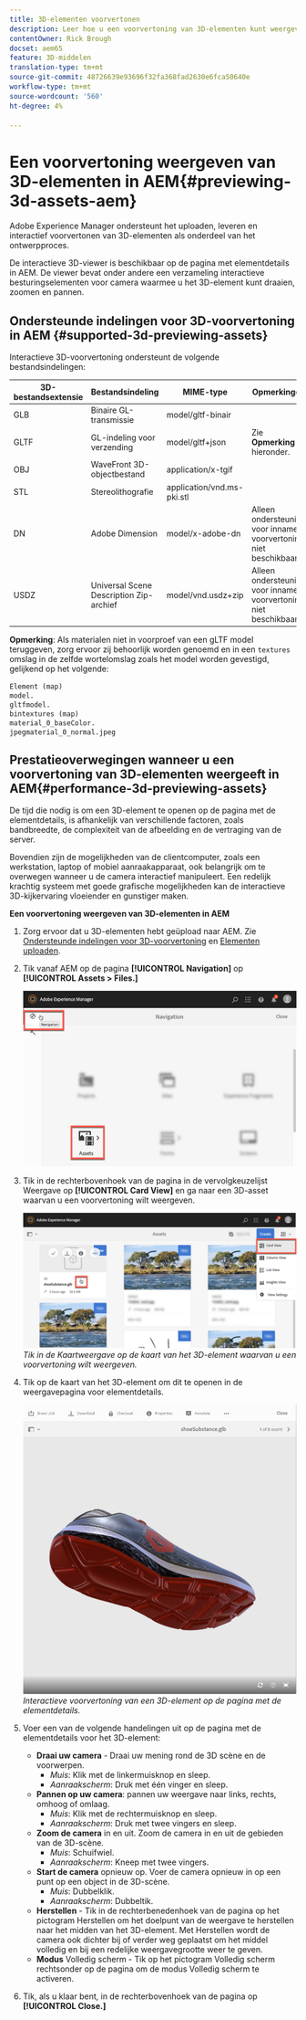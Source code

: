 ```yaml
---
title: 3D-elementen voorvertonen
description: Leer hoe u een voorvertoning van 3D-elementen kunt weergeven
contentOwner: Rick Brough
docset: aem65
feature: 3D-middelen
translation-type: tm+mt
source-git-commit: 48726639e93696f32fa368fad2630e6fca50640e
workflow-type: tm+mt
source-wordcount: '560'
ht-degree: 4%

---
```



# Een voorvertoning weergeven van 3D-elementen in AEM{#previewing-3d-assets-aem}

Adobe Experience Manager ondersteunt het uploaden, leveren en interactief voorvertonen van 3D-elementen als onderdeel van het ontwerpproces.

De interactieve 3D-viewer is beschikbaar op de pagina met elementdetails in AEM. De viewer bevat onder andere een verzameling interactieve besturingselementen voor camera waarmee u het 3D-element kunt draaien, zoomen en pannen.

<!-- See also [Working with 3D assets in Dynamic Media](/help/assets/assets-3d.md). -->

## Ondersteunde indelingen voor 3D-voorvertoning in AEM {#supported-3d-previewing-assets}

Interactieve 3D-voorvertoning ondersteunt de volgende bestandsindelingen:

| 3D-bestandsextensie | Bestandsindeling | MIME-type | Opmerkingen |
|---|---|---|---|
| GLB | Binaire GL-transmissie | model/gltf-binair |  |
| GLTF | GL-indeling voor verzending | model/gltf+json | Zie **Opmerking** hieronder. |
| OBJ | WaveFront 3D-objectbestand | application/x-tgif |  |
| STL | Stereolithografie | application/vnd.ms-pki.stl |  |
| DN | Adobe Dimension | model/x-adobe-dn | Alleen ondersteuning voor inname; voorvertoning niet beschikbaar. |
| USDZ | Universal Scene Description Zip-archief | model/vnd.usdz+zip | Alleen ondersteuning voor inname; voorvertoning niet beschikbaar. |

**Opmerking**: Als materialen niet in voorproef van een gLTF model teruggeven, zorg ervoor zij behoorlijk worden genoemd en in een  `textures` omslag in de zelfde wortelomslag zoals het model worden gevestigd, gelijkend op het volgende:

    Element (map)
    model.
    gltfmodel.
    bintextures (map)
    material_0_baseColor.
    jpegmaterial_0_normal.jpeg

## Prestatieoverwegingen wanneer u een voorvertoning van 3D-elementen weergeeft in AEM{#performance-3d-previewing-assets}

De tijd die nodig is om een 3D-element te openen op de pagina met de elementdetails, is afhankelijk van verschillende factoren, zoals bandbreedte, de complexiteit van de afbeelding en de vertraging van de server.

Bovendien zijn de mogelijkheden van de clientcomputer, zoals een werkstation, laptop of mobiel aanraakapparaat, ook belangrijk om te overwegen wanneer u de camera interactief manipuleert. Een redelijk krachtig systeem met goede grafische mogelijkheden kan de interactieve 3D-kijkervaring vloeiender en gunstiger maken.

**Een voorvertoning weergeven van 3D-elementen in AEM**

1. Zorg ervoor dat u 3D-elementen hebt geüpload naar AEM.
Zie [Ondersteunde indelingen voor 3D-voorvertoning](#supported-3d-previewing-assets) en [Elementen uploaden](/help/assets/manage-assets.md#uploading-assets).
1. Tik vanaf AEM op de pagina **[!UICONTROL Navigation]** op **[!UICONTROL Assets > Files.]**

   ![Navigatiepagina](/help/assets/assets-dm/navigation-assets.png)

1. Tik in de rechterbovenhoek van de pagina in de vervolgkeuzelijst Weergave op **[!UICONTROL Card View]** en ga naar een 3D-asset waarvan u een voorvertoning wilt weergeven.

   ![3D-kaart selecteren](/help/assets/assets-dm/3d-card-select.png)
   _Tik in de Kaartweergave op de kaart van het 3D-element waarvan u een voorvertoning wilt weergeven._

1. Tik op de kaart van het 3D-element om dit te openen in de weergavepagina voor elementdetails.

   ![Interactieve 3D-voorvertoning](/help/assets/assets-dm/3d-preview.png)
   _Interactieve voorvertoning van een 3D-element op de pagina met de elementdetails._
1. Voer een van de volgende handelingen uit op de pagina met de elementdetails voor het 3D-element:
   * **Draai uw camera** - Draai uw mening rond de 3D scène en de voorwerpen.
      * _Muis_: Klik met de linkermuisknop en sleep.
      * _Aanraakscherm_: Druk met één vinger en sleep.
   * **Pannen op uw camera**: pannen uw weergave naar links, rechts, omhoog of omlaag.
      * _Muis_: Klik met de rechtermuisknop en sleep.
      * _Aanraakscherm_: Druk met twee vingers en sleep.
   * **Zoom de camera** in en uit. Zoom de camera in en uit de gebieden van de 3D-scène.
      * _Muis_: Schuifwiel.
      * _Aanraakscherm_: Kneep met twee vingers.
   * **Start de camera** opnieuw op. Voer de camera opnieuw in op een punt op een object in de 3D-scène.
      * _Muis_: Dubbelklik.
      * _Aanraakscherm_: Dubbeltik.
   * **Herstellen** - Tik in de rechterbenedenhoek van de pagina op het pictogram Herstellen om het doelpunt van de weergave te herstellen naar het midden van het 3D-element. Met Herstellen wordt de camera ook dichter bij of verder weg geplaatst om het middel volledig en bij een redelijke weergavegrootte weer te geven.
   * **Modus** Volledig scherm - Tik op het pictogram Volledig scherm rechtsonder op de pagina om de modus Volledig scherm te activeren.

1. Tik, als u klaar bent, in de rechterbovenhoek van de pagina op **[!UICONTROL Close.]**
